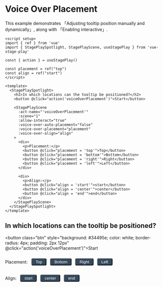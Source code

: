 <script setup>
import { ref } from 'vue'
import { StagePlaySpotlight, StagePlayScene, useStagePlay } from '../../src/index.ts'

const { action } = useStagePlay()

const placement = ref("top")
const align = ref("start")

</script>

# Voice Over Placement

This example demonstrates 「Adjusting tooltip position manually and dynamically」, along with 「Enabling interactive」.

```vue
<script setup>
import { ref } from 'vue'
import { StagePlaySpotlight, StagePlayScene, useStagePlay } from 'vue-stage-play'

const { action } = useStagePlay()

const placement = ref("top")
const align = ref("start")
</script>

<template>
  <StagePlaySpotlight>
    <h2>In which locations can the tooltip be positioned?</h2>
    <button @click="action('voiceOverPlacement')">Start</button>

    <StagePlayScene 
      :act-name="'voiceOverPlacement'"
      :scene="1"
      :allow-interact="true"
      :voice-over-auto-placement="false"
      :voice-over-placement="placement"
      :voice-over-align="align"
    >
      <div>
        <p>Placement:</p>
        <button @click="placement = 'top'">Top</button>
        <button @click="placement = 'bottom'">Bottom</button>
        <button @click="placement = 'right'">Right</button>
        <button @click="placement = 'left'">Left</button>
      </div>

      <div>
        <p>Align:</p>
        <button @click="align = 'start'">start</button>
        <button @click="align = 'center'">center</button>
        <button @click="align = 'end'">end</button>
      </div>
    </StagePlayScene>
  </StagePlaySpotlight>
</template>
```

## In which locations can the tooltip be positioned?

<button class="btn" style="background: #34495e; color: white; border-radius: 4px; padding: 2px 12px" @click="action('voiceOverPlacement')">Start</button>


<StagePlaySpotlight>
  <StagePlayScene :act-name="'voiceOverPlacement'" :scene="1" :allow-interact="true" :voice-over-auto-placement="false" :voice-over-placement="placement" :voice-over-align="align" >

  <div style="display: flex; align-items: center; gap: 12px;">
    <p>Placement:</p>
    <button class="btn" style="background: #34495e; color: white; border-radius: 4px; padding: 2px 12px" @click="placement = 'top'">Top</button>
    <button class="btn" style="background: #34495e; color: white; border-radius: 4px; padding: 2px 12px" @click="placement = 'bottom'">Bottom</button>
    <button class="btn" style="background: #34495e; color: white; border-radius: 4px; padding: 2px 12px" @click="placement = 'right'">Right</button>
    <button class="btn" style="background: #34495e; color: white; border-radius: 4px; padding: 2px 12px" @click="placement = 'left'">Left</button>
  </div>

  <div style="display: flex; align-items: center; gap: 12px; margin-top: 8px">
    <p>Align:</p>
    <button class="btn" style="background: #34495e; color: white; border-radius: 4px; padding: 2px 12px" @click="align = 'start'">start</button>
    <button class="btn" style="background: #34495e; color: white; border-radius: 4px; padding: 2px 12px" @click="align = 'center'">center</button>
    <button class="btn" style="background: #34495e; color: white; border-radius: 4px; padding: 2px 12px" @click="align = 'end'">end</button>
  </div>

  </StagePlayScene>
</StagePlaySpotlight>